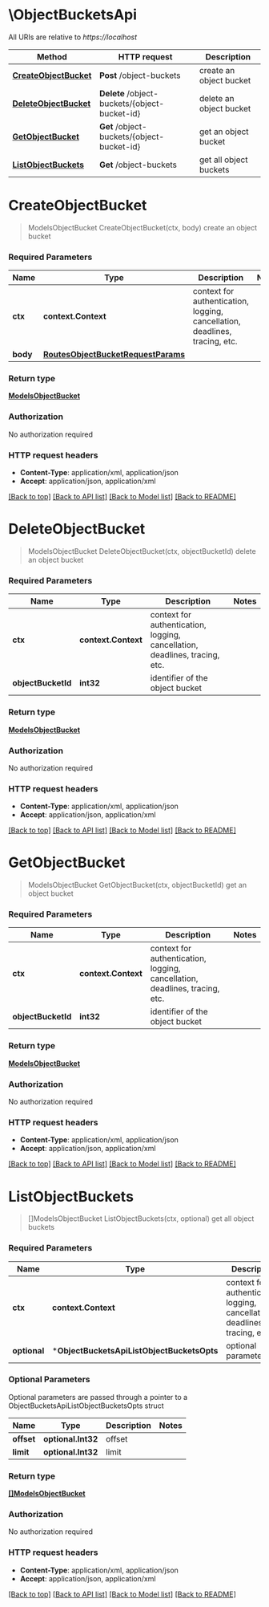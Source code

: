 # \ObjectBucketsApi

All URIs are relative to *https://localhost*

Method | HTTP request | Description
------------- | ------------- | -------------
[**CreateObjectBucket**](ObjectBucketsApi.md#CreateObjectBucket) | **Post** /object-buckets | create an object bucket
[**DeleteObjectBucket**](ObjectBucketsApi.md#DeleteObjectBucket) | **Delete** /object-buckets/{object-bucket-id} | delete an object bucket
[**GetObjectBucket**](ObjectBucketsApi.md#GetObjectBucket) | **Get** /object-buckets/{object-bucket-id} | get an object bucket
[**ListObjectBuckets**](ObjectBucketsApi.md#ListObjectBuckets) | **Get** /object-buckets | get all object buckets


# **CreateObjectBucket**
> ModelsObjectBucket CreateObjectBucket(ctx, body)
create an object bucket

### Required Parameters

Name | Type | Description  | Notes
------------- | ------------- | ------------- | -------------
 **ctx** | **context.Context** | context for authentication, logging, cancellation, deadlines, tracing, etc.
  **body** | [**RoutesObjectBucketRequestParams**](RoutesObjectBucketRequestParams.md)|  | 

### Return type

[**ModelsObjectBucket**](models.ObjectBucket.md)

### Authorization

No authorization required

### HTTP request headers

 - **Content-Type**: application/xml, application/json
 - **Accept**: application/json, application/xml

[[Back to top]](#) [[Back to API list]](../README.md#documentation-for-api-endpoints) [[Back to Model list]](../README.md#documentation-for-models) [[Back to README]](../README.md)

# **DeleteObjectBucket**
> ModelsObjectBucket DeleteObjectBucket(ctx, objectBucketId)
delete an object bucket

### Required Parameters

Name | Type | Description  | Notes
------------- | ------------- | ------------- | -------------
 **ctx** | **context.Context** | context for authentication, logging, cancellation, deadlines, tracing, etc.
  **objectBucketId** | **int32**| identifier of the object bucket | 

### Return type

[**ModelsObjectBucket**](models.ObjectBucket.md)

### Authorization

No authorization required

### HTTP request headers

 - **Content-Type**: application/xml, application/json
 - **Accept**: application/json, application/xml

[[Back to top]](#) [[Back to API list]](../README.md#documentation-for-api-endpoints) [[Back to Model list]](../README.md#documentation-for-models) [[Back to README]](../README.md)

# **GetObjectBucket**
> ModelsObjectBucket GetObjectBucket(ctx, objectBucketId)
get an object bucket

### Required Parameters

Name | Type | Description  | Notes
------------- | ------------- | ------------- | -------------
 **ctx** | **context.Context** | context for authentication, logging, cancellation, deadlines, tracing, etc.
  **objectBucketId** | **int32**| identifier of the object bucket | 

### Return type

[**ModelsObjectBucket**](models.ObjectBucket.md)

### Authorization

No authorization required

### HTTP request headers

 - **Content-Type**: application/xml, application/json
 - **Accept**: application/json, application/xml

[[Back to top]](#) [[Back to API list]](../README.md#documentation-for-api-endpoints) [[Back to Model list]](../README.md#documentation-for-models) [[Back to README]](../README.md)

# **ListObjectBuckets**
> []ModelsObjectBucket ListObjectBuckets(ctx, optional)
get all object buckets

### Required Parameters

Name | Type | Description  | Notes
------------- | ------------- | ------------- | -------------
 **ctx** | **context.Context** | context for authentication, logging, cancellation, deadlines, tracing, etc.
 **optional** | ***ObjectBucketsApiListObjectBucketsOpts** | optional parameters | nil if no parameters

### Optional Parameters
Optional parameters are passed through a pointer to a ObjectBucketsApiListObjectBucketsOpts struct

Name | Type | Description  | Notes
------------- | ------------- | ------------- | -------------
 **offset** | **optional.Int32**| offset | 
 **limit** | **optional.Int32**| limit | 

### Return type

[**[]ModelsObjectBucket**](*models.ObjectBucket.md)

### Authorization

No authorization required

### HTTP request headers

 - **Content-Type**: application/xml, application/json
 - **Accept**: application/json, application/xml

[[Back to top]](#) [[Back to API list]](../README.md#documentation-for-api-endpoints) [[Back to Model list]](../README.md#documentation-for-models) [[Back to README]](../README.md)

